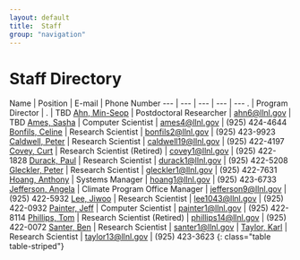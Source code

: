 ```yaml
---
layout: default
title:  Staff
group: "navigation"
---
```


# Staff Directory
Name | Position | E-mail | Phone Number
--- | --- | --- | --- | ---
. | Program Director | . | TBD
[Ahn, Min-Seop][ahn] | Postdoctoral Researcher | ahn6@llnl.gov | TBD
[Ames, Sasha][ames] | Computer Scientist | ames4@llnl.gov     | (925) 424-4644
[Bonfils, Celine][bonfils] | Research Scientist | bonfils2@llnl.gov | (925) 423-9923
[Caldwell, Peter][caldwell] | Research Scientist | caldwell19@llnl.gov | (925) 422-4197
[Covey, Curt][covey] | Research Scientist (Retired) | covey1@llnl.gov     | (925) 422-1828
[Durack, Paul][durack] | Research Scientist     | durack1@llnl.gov      | (925) 422-5208
[Gleckler, Peter][gleckler] | Research Scientist | gleckler1@llnl.gov   | (925) 422-7631
[Hoang, Anthony][hoang] | Systems Manager       | hoang1@llnl.gov       | (925) 423-6733
[Jefferson, Angela][jefferson] | Climate Program Office Manager | jefferson9@llnl.gov | (925) 422-5932
[Lee, Jiwoo][lee] | Research Scientist | lee1043@llnl.gov | (925) 422-0932
[Painter, Jeff][painter] | Computer Scientist   | painter1@llnl.gov     | (925) 422-8114
[Phillips, Tom][phillips] | Research Scientist (Retired) | phillips14@llnl.gov | (925) 422-0072
[Santer, Ben][santer] | Research Scientist | santer1@llnl.gov   |
[Taylor, Karl][taylor] | Research Scientist |     taylor13@llnl.gov |     (925) 423-3623
{: class="table table-striped"}

[ahn]: {{site.baseurl}}/staff/ahn/index.html
[ames]: {{site.baseurl}}/staff/ames/index.html
[bonfils]: {{site.baseurl}}/staff/bonfils/index.html
[caldwell]: {{site.baseurl}}/staff/caldwell/index.html
[covey]: {{site.baseurl}}/staff/covey/index.html
[durack]: {{site.baseurl}}/staff/durack/index.html
[gleckler]: {{site.baseurl}}/staff/gleckler/index.html
[hoang]: {{site.baseurl}}/staff/hoang/index.html
[jefferson]: {{site.baseurl}}/staff/jefferson/index.html
[lee]: {{site.baseurl}}/staff/lee/index.html
[painter]: {{site.baseurl}}/staff/painter/index.html
[phillips]: {{site.baseurl}}/staff/phillips/index.html
[santer]: {{site.baseurl}}/staff/santer/index.html
[taylor]: {{site.baseurl}}/staff/taylor/index.html
